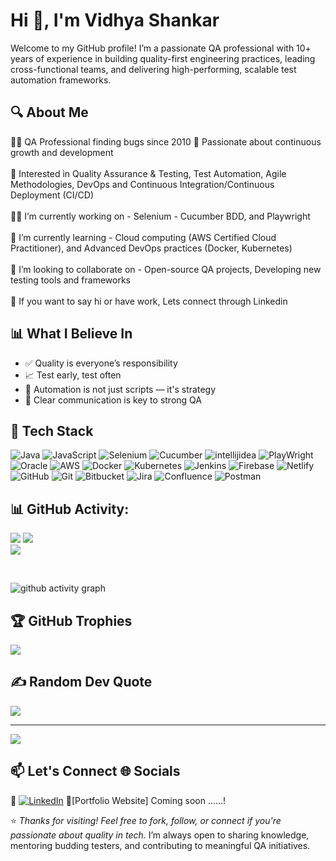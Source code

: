 # Hi 👋, I'm Vidhya Shankar

Welcome to my GitHub profile! I’m a passionate QA professional with 10+ years of experience in building quality-first engineering practices, leading cross-functional teams, and delivering high-performing, scalable test automation frameworks.

## 🔍 About Me

👨‍💻 QA Professional finding bugs since 2010 🙂 Passionate about continuous growth and development <br><br>
👀 Interested in Quality Assurance & Testing, Test Automation, Agile Methodologies, DevOps and Continuous Integration/Continuous Deployment (CI/CD)<br><br>
👨‍💻 I’m currently working on - Selenium - Cucumber BDD, and Playwright <br><br>
🌱 I’m currently learning - Cloud computing (AWS Certified Cloud Practitioner), and Advanced DevOps practices (Docker, Kubernetes) <br><br>
🤝 I’m looking to collaborate on - Open-source QA projects, Developing new testing tools and frameworks<br><br>
💞 If you want to say hi or have work, Lets connect through Linkedin 


## 📊 What I Believe In

- ✅ Quality is everyone’s responsibility  
- 📈 Test early, test often  
- 🧪 Automation is not just scripts — it's strategy  
- 📢 Clear communication is key to strong QA



## 🚀 Tech Stack
![Java](https://img.shields.io/badge/java-%23ED8B00.svg?style=for-the-badge&logo=openjdk&logoColor=white) ![JavaScript](https://img.shields.io/badge/javascript-%23323330.svg?style=for-the-badge&logo=javascript&logoColor=%23F7DF1E)  ![Selenium](https://img.shields.io/badge/-selenium-CB02A?style=for-the-badge&logo=selenium&logoColor=white) ![Cucumber](https://img.shields.io/badge/Cucumber-43B02A?style=for-the-badge&logo=cucumber&logoColor=white) ![intellijidea](https://img.shields.io/badge/IntelliJIDEA-000000.svg?style=for-the-badge&logo=intellij-idea&logoColor=white) ![PlayWright](https://img.shields.io/static/v1?style=for-the-badge&message=Playwright&color=2EAD33&logo=Playwright&logoColor=FFFFFF&label=) ![Oracle](https://img.shields.io/badge/Oracle-F80000?style=for-the-badge&logo=oracle&logoColor=white) ![AWS](https://img.shields.io/badge/AWS-%23FF9900.svg?style=for-the-badge&logo=amazon-aws&logoColor=white) ![Docker](https://img.shields.io/badge/docker-%230db7ed.svg?style=for-the-badge&logo=docker&logoColor=white) ![Kubernetes](https://img.shields.io/badge/kubernetes-%23326ce5.svg?style=for-the-badge&logo=kubernetes&logoColor=white) ![Jenkins](https://img.shields.io/badge/jenkins-%232C5263.svg?style=for-the-badge&logo=jenkins&logoColor=white)  ![Firebase](https://img.shields.io/badge/firebase-%23039BE5.svg?style=for-the-badge&logo=firebase) ![Netlify](https://img.shields.io/badge/netlify-%23000000.svg?style=for-the-badge&logo=netlify&logoColor=#00C7B7) ![GitHub](https://img.shields.io/badge/github-%23121011.svg?style=for-the-badge&logo=github&logoColor=white) ![Git](https://img.shields.io/badge/git-%23F05033.svg?style=for-the-badge&logo=git&logoColor=white) ![Bitbucket](https://img.shields.io/badge/bitbucket-%230047B3.svg?style=for-the-badge&logo=bitbucket&logoColor=white) ![Jira](https://img.shields.io/badge/jira-%230A0FFF.svg?style=for-the-badge&logo=jira&logoColor=white) ![Confluence](https://img.shields.io/badge/confluence-%23172BF4.svg?style=for-the-badge&logo=confluence&logoColor=white)  ![Postman](https://img.shields.io/badge/Postman-FF6C37?style=for-the-badge&logo=postman&logoColor=white)


## 📊 GitHub Activity:
![](https://github-readme-stats.vercel.app/api?username=im-vidhyashankar&theme=dark&hide_border=false&include_all_commits=false&count_private=true) ![](https://github-readme-streak-stats.herokuapp.com/?user=im-vidhyashankar&theme=dark&hide_border=false)<br/>
![](https://github-readme-stats.vercel.app/api/top-langs/?username=im-vidhyashankar&theme=dark&hide_border=false&include_all_commits=false&count_private=true&layout=compact)

<br/>

![github activity graph](https://github-readme-activity-graph.vercel.app/graph?username=im-vidhyashankar&theme=nord)

## 🏆 GitHub Trophies
![](https://github-profile-trophy.vercel.app/?username=im-vidhyashankar&theme=radical&no-frame=false&no-bg=true&margin-w=4)

## ✍️ Random Dev Quote
![](https://quotes-github-readme.vercel.app/api?type=horizontal&theme=radical)

---
[![](https://visitcount.itsvg.in/api?id=im-vidhyashankar&icon=0&color=0)](https://visitcount.itsvg.in)

<!-- Proudly created with GPRM ( https://gprm.itsvg.in ) -->

<!-- Proudly created with GPRM ( https://gprm.itsvg.in ) -->


## 📫 Let's Connect 🌐 Socials

🔗 [![LinkedIn](https://img.shields.io/badge/LinkedIn-%230077B5.svg?logo=linkedin&logoColor=white)](https://linkedin.com/in/in/vidhyashankarn/)
💼[Portfolio Website] Coming soon ......!


⭐️ *Thanks for visiting! Feel free to fork, follow, or connect if you're passionate about quality in tech.*  I’m always open to sharing knowledge, mentoring budding testers, and contributing to meaningful QA initiatives.


